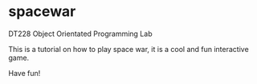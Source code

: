 # spacewar
DT228 Object Orientated Programming Lab

This is a tutorial on how to play space war, it is a cool and fun interactive game. 

Have fun!